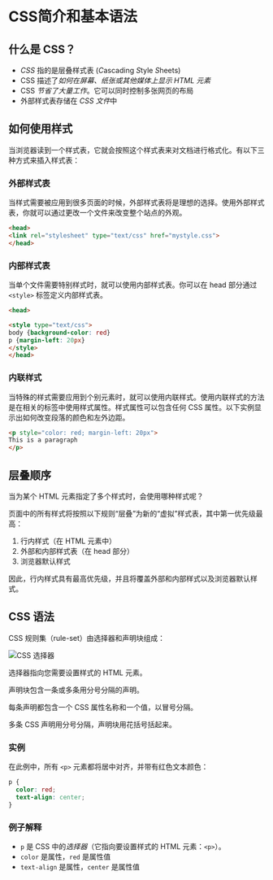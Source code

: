 # CSS简介和基本语法

## 什么是 CSS？

- *CSS* 指的是层叠样式表 (*C*ascading *S*tyle *S*heets)
- CSS 描述了*如何在屏幕、纸张或其他媒体上显示 HTML 元素*
- CSS *节省了大量工作*。它可以同时控制多张网页的布局
- 外部样式表存储在 *CSS 文件*中

## 如何使用样式

当浏览器读到一个样式表，它就会按照这个样式表来对文档进行格式化。有以下三种方式来插入样式表：

### 外部样式表

当样式需要被应用到很多页面的时候，外部样式表将是理想的选择。使用外部样式表，你就可以通过更改一个文件来改变整个站点的外观。

```html
<head>
<link rel="stylesheet" type="text/css" href="mystyle.css">
</head>
```

### 内部样式表

当单个文件需要特别样式时，就可以使用内部样式表。你可以在 head 部分通过 `<style>` 标签定义内部样式表。

```html
<head>

<style type="text/css">
body {background-color: red}
p {margin-left: 20px}
</style>
</head>
```

### 内联样式

当特殊的样式需要应用到个别元素时，就可以使用内联样式。使用内联样式的方法是在相关的标签中使用样式属性。样式属性可以包含任何 CSS 属性。以下实例显示出如何改变段落的颜色和左外边距。

```html
<p style="color: red; margin-left: 20px">
This is a paragraph
</p>
```

## 层叠顺序

当为某个 HTML 元素指定了多个样式时，会使用哪种样式呢？

页面中的所有样式将按照以下规则“层叠”为新的“虚拟”样式表，其中第一优先级最高：

1. 行内样式（在 HTML 元素中）
2. 外部和内部样式表（在 head 部分）
3. 浏览器默认样式

因此，行内样式具有最高优先级，并且将覆盖外部和内部样式以及浏览器默认样式。

## CSS 语法

CSS 规则集（rule-set）由选择器和声明块组成：

![CSS 选择器](https://www.w3school.com.cn/i/css/selector.gif)

选择器指向您需要设置样式的 HTML 元素。

声明块包含一条或多条用分号分隔的声明。

每条声明都包含一个 CSS 属性名称和一个值，以冒号分隔。

多条 CSS 声明用分号分隔，声明块用花括号括起来。

### 实例

在此例中，所有 `<p>` 元素都将居中对齐，并带有红色文本颜色：

```css
p {
  color: red;
  text-align: center;
}
```

### 例子解释

- `p` 是 CSS 中的*选择器*（它指向要设置样式的 HTML 元素：`<p>`）。
- `color` 是属性，`red` 是属性值
- `text-align` 是属性，`center` 是属性值